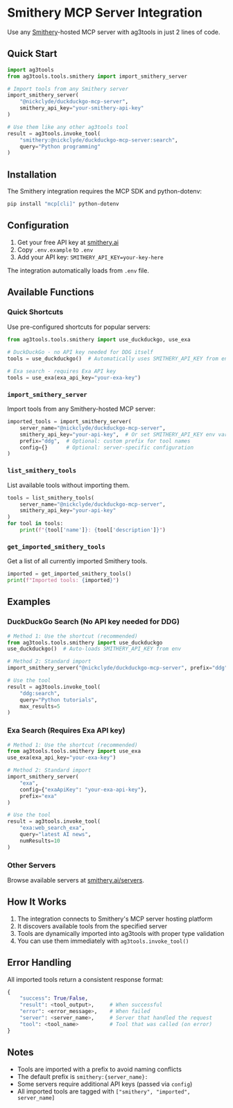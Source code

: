 # Smithery MCP Server Integration

Use any [Smithery](https://smithery.ai)-hosted MCP server with ag3tools in just 2 lines of code.

## Quick Start

```python
import ag3tools
from ag3tools.tools.smithery import import_smithery_server

# Import tools from any Smithery server
import_smithery_server(
    "@nickclyde/duckduckgo-mcp-server",
    smithery_api_key="your-smithery-api-key"
)

# Use them like any other ag3tools tool
result = ag3tools.invoke_tool(
    "smithery:@nickclyde/duckduckgo-mcp-server:search",
    query="Python programming"
)
```

## Installation

The Smithery integration requires the MCP SDK and python-dotenv:

```bash
pip install "mcp[cli]" python-dotenv
```

## Configuration

1. Get your free API key at [smithery.ai](https://smithery.ai)
2. Copy `.env.example` to `.env` 
3. Add your API key: `SMITHERY_API_KEY=your-key-here`

The integration automatically loads from `.env` file.

## Available Functions

### Quick Shortcuts

Use pre-configured shortcuts for popular servers:

```python
from ag3tools.tools.smithery import use_duckduckgo, use_exa

# DuckDuckGo - no API key needed for DDG itself
tools = use_duckduckgo()  # Automatically uses SMITHERY_API_KEY from env

# Exa search - requires Exa API key
tools = use_exa(exa_api_key="your-exa-key")
```

### `import_smithery_server`
Import tools from any Smithery-hosted MCP server:

```python
imported_tools = import_smithery_server(
    server_name="@nickclyde/duckduckgo-mcp-server",
    smithery_api_key="your-api-key",  # Or set SMITHERY_API_KEY env var
    prefix="ddg",  # Optional: custom prefix for tool names
    config={}      # Optional: server-specific configuration
)
```

### `list_smithery_tools`
List available tools without importing them.

```python
tools = list_smithery_tools(
    server_name="@nickclyde/duckduckgo-mcp-server",
    smithery_api_key="your-api-key"
)
for tool in tools:
    print(f"{tool['name']}: {tool['description']}")
```

### `get_imported_smithery_tools`
Get a list of all currently imported Smithery tools.

```python
imported = get_imported_smithery_tools()
print(f"Imported tools: {imported}")
```

## Examples

### DuckDuckGo Search (No API key needed for DDG)
```python
# Method 1: Use the shortcut (recommended)
from ag3tools.tools.smithery import use_duckduckgo
use_duckduckgo()  # Auto-loads SMITHERY_API_KEY from env

# Method 2: Standard import
import_smithery_server("@nickclyde/duckduckgo-mcp-server", prefix="ddg")

# Use the tool
result = ag3tools.invoke_tool(
    "ddg:search",
    query="Python tutorials",
    max_results=5
)
```

### Exa Search (Requires Exa API key)
```python
# Method 1: Use the shortcut (recommended)
from ag3tools.tools.smithery import use_exa
use_exa(exa_api_key="your-exa-key")

# Method 2: Standard import
import_smithery_server(
    "exa",
    config={"exaApiKey": "your-exa-api-key"},
    prefix="exa"
)

# Use the tool
result = ag3tools.invoke_tool(
    "exa:web_search_exa",
    query="latest AI news",
    numResults=10
)
```

### Other Servers

Browse available servers at [smithery.ai/servers](https://smithery.ai/servers).

## How It Works

1. The integration connects to Smithery's MCP server hosting platform
2. It discovers available tools from the specified server
3. Tools are dynamically imported into ag3tools with proper type validation
4. You can use them immediately with `ag3tools.invoke_tool()`

## Error Handling

All imported tools return a consistent response format:

```python
{
    "success": True/False,
    "result": <tool_output>,     # When successful
    "error": <error_message>,    # When failed
    "server": <server_name>,     # Server that handled the request
    "tool": <tool_name>          # Tool that was called (on error)
}
```

## Notes

- Tools are imported with a prefix to avoid naming conflicts
- The default prefix is `smithery:{server_name}:`
- Some servers require additional API keys (passed via `config`)
- All imported tools are tagged with `["smithery", "imported", server_name]`
